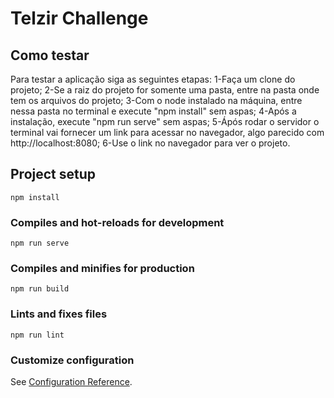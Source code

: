 # Telzir Challenge

## Como testar
Para testar a aplicação siga as seguintes etapas:
1-Faça um clone do projeto;
2-Se a raiz do projeto for somente uma pasta, entre na pasta onde tem os arquivos do projeto;
3-Com o node instalado na máquina, entre nessa pasta no terminal e execute "npm install" sem aspas;
4-Após a instalação, execute "npm run serve" sem aspas;
5-Ápós rodar o servidor o terminal vai fornecer um link para acessar no navegador, algo parecido com http://localhost:8080;
6-Use o link no navegador para ver o projeto.

## Project setup
```
npm install
```

### Compiles and hot-reloads for development
```
npm run serve
```

### Compiles and minifies for production
```
npm run build
```

### Lints and fixes files
```
npm run lint
```

### Customize configuration
See [Configuration Reference](https://cli.vuejs.org/config/).
